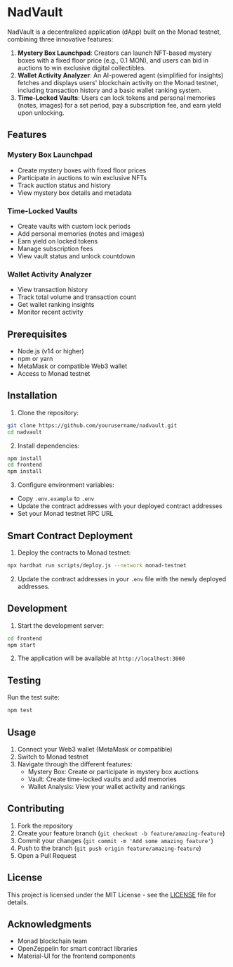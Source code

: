 # NadVault

NadVault is a decentralized application (dApp) built on the Monad testnet, combining three innovative features:

1. **Mystery Box Launchpad**: Creators can launch NFT-based mystery boxes with a fixed floor price (e.g., 0.1 MON), and users can bid in auctions to win exclusive digital collectibles.
2. **Wallet Activity Analyzer**: An AI-powered agent (simplified for insights) fetches and displays users' blockchain activity on the Monad testnet, including transaction history and a basic wallet ranking system.
3. **Time-Locked Vaults**: Users can lock tokens and personal memories (notes, images) for a set period, pay a subscription fee, and earn yield upon unlocking.

## Features

### Mystery Box Launchpad
- Create mystery boxes with fixed floor prices
- Participate in auctions to win exclusive NFTs
- Track auction status and history
- View mystery box details and metadata

### Time-Locked Vaults
- Create vaults with custom lock periods
- Add personal memories (notes and images)
- Earn yield on locked tokens
- Manage subscription fees
- View vault status and unlock countdown

### Wallet Activity Analyzer
- View transaction history
- Track total volume and transaction count
- Get wallet ranking insights
- Monitor recent activity

## Prerequisites

- Node.js (v14 or higher)
- npm or yarn
- MetaMask or compatible Web3 wallet
- Access to Monad testnet

## Installation

1. Clone the repository:
```bash
git clone https://github.com/yourusername/nadvault.git
cd nadvault
```

2. Install dependencies:
```bash
npm install
cd frontend
npm install
```

3. Configure environment variables:
- Copy `.env.example` to `.env`
- Update the contract addresses with your deployed contract addresses
- Set your Monad testnet RPC URL

## Smart Contract Deployment

1. Deploy the contracts to Monad testnet:
```bash
npx hardhat run scripts/deploy.js --network monad-testnet
```

2. Update the contract addresses in your `.env` file with the newly deployed addresses.

## Development

1. Start the development server:
```bash
cd frontend
npm start
```

2. The application will be available at `http://localhost:3000`

## Testing

Run the test suite:
```bash
npm test
```

## Usage

1. Connect your Web3 wallet (MetaMask or compatible)
2. Switch to Monad testnet
3. Navigate through the different features:
   - Mystery Box: Create or participate in mystery box auctions
   - Vault: Create time-locked vaults and add memories
   - Wallet Analysis: View your wallet activity and rankings

## Contributing

1. Fork the repository
2. Create your feature branch (`git checkout -b feature/amazing-feature`)
3. Commit your changes (`git commit -m 'Add some amazing feature'`)
4. Push to the branch (`git push origin feature/amazing-feature`)
5. Open a Pull Request

## License

This project is licensed under the MIT License - see the [LICENSE](LICENSE) file for details.

## Acknowledgments

- Monad blockchain team
- OpenZeppelin for smart contract libraries
- Material-UI for the frontend components
